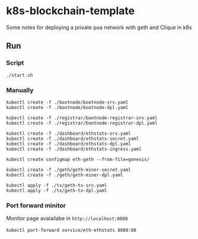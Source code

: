 # k8s-blockchain-template

Some notes for deploying a private poa network with geth and Clique in k8s

## Run

### Script

`./start.sh`

### Manually

```
kubectl create -f ./bootnode/bootnode-srv.yaml
kubectl create -f ./bootnode/bootnode-dpl.yaml

kubectl create -f ./registrar/bootnode-registrar-srv.yaml
kubectl create -f ./registrar/bootnode-registrar-dpl.yaml

kubectl create -f ./dashboard/ethstats-srv.yaml
kubectl create -f ./dashboard/ethstats-secret.yaml
kubectl create -f ./dashboard/ethstats-dpl.yaml
kubectl create -f ./dashboard/ethstats-ingress.yaml

kubectl create configmap eth-geth --from-file=genesis/

kubectl create -f ./geth/geth-miner-secret.yaml
kubectl create -f ./geth/geth-miner-dpl.yaml

kubectl apply -f ./tx/geth-tx-srv.yaml
kubectl apply -f ./tx/geth-tx-dpl.yaml
```

### Port forward minitor

Monitor page avalailabe in `http://localhost:8080`
</br>
</br>
`kubectl port-forward service/eth-ethstats 8080:80`

